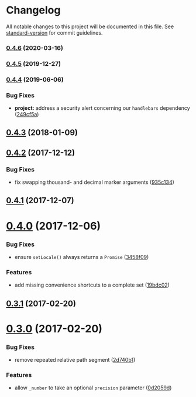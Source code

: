 # Changelog

All notable changes to this project will be documented in this file. See [standard-version](https://github.com/conventional-changelog/standard-version) for commit guidelines.

### [0.4.6](https://github.com/marviq/madlib-locale/compare/v0.4.5...v0.4.6) (2020-03-16)

### [0.4.5](https://github.com/marviq/madlib-locale/compare/v0.4.4...v0.4.5) (2019-12-27)

### [0.4.4](https://github.com/marviq/madlib-locale/compare/v0.4.3...v0.4.4) (2019-06-06)


### Bug Fixes

* **project:** address a security alert concerning our `handlebars` dependency ([249cf5a](https://github.com/marviq/madlib-locale/commit/249cf5a))



<a name="0.4.3"></a>
## [0.4.3](https://github.com/marviq/madlib-locale/compare/v0.4.2...v0.4.3) (2018-01-09)



<a name="0.4.2"></a>
## [0.4.2](https://github.com/marviq/madlib-locale/compare/v0.4.1...v0.4.2) (2017-12-12)


### Bug Fixes

* fix swapping thousand- and decimal marker arguments ([935c134](https://github.com/marviq/madlib-locale/commit/935c134))



<a name="0.4.1"></a>
## [0.4.1](https://github.com/marviq/madlib-locale/compare/v0.4.0...v0.4.1) (2017-12-07)



<a name="0.4.0"></a>
# [0.4.0](https://github.com/marviq/madlib-locale/compare/v0.3.1...v0.4.0) (2017-12-06)


### Bug Fixes

* ensure `setLocale()` always returns a `Promise` ([3458f09](https://github.com/marviq/madlib-locale/commit/3458f09))


### Features

* add missing convenience shortcuts to a complete set ([19bdc02](https://github.com/marviq/madlib-locale/commit/19bdc02))



<a name="0.3.1"></a>
## [0.3.1](https://github.com/marviq/madlib-locale/compare/v0.3.0...v0.3.1) (2017-02-20)



<a name="0.3.0"></a>
# [0.3.0](https://github.com/marviq/madlib-locale/compare/v0.2.0...v0.3.0) (2017-02-20)


### Bug Fixes

* remove repeated relative path segment ([2d740b1](https://github.com/marviq/madlib-locale/commit/2d740b1))


### Features

* allow `_number` to take an optional `precision` parameter ([0d2059d](https://github.com/marviq/madlib-locale/commit/0d2059d))
